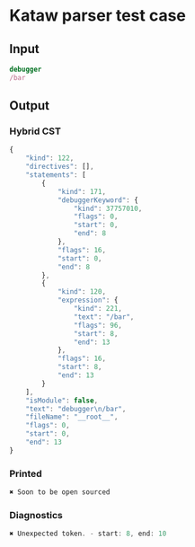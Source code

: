 # Kataw parser test case

## Input

`````js
debugger
/bar
`````

## Output

### Hybrid CST

```javascript
{
    "kind": 122,
    "directives": [],
    "statements": [
        {
            "kind": 171,
            "debuggerKeyword": {
                "kind": 37757010,
                "flags": 0,
                "start": 0,
                "end": 8
            },
            "flags": 16,
            "start": 0,
            "end": 8
        },
        {
            "kind": 120,
            "expression": {
                "kind": 221,
                "text": "/bar",
                "flags": 96,
                "start": 8,
                "end": 13
            },
            "flags": 16,
            "start": 8,
            "end": 13
        }
    ],
    "isModule": false,
    "text": "debugger\n/bar",
    "fileName": "__root__",
    "flags": 0,
    "start": 0,
    "end": 13
}
```

### Printed

```javascript
✖ Soon to be open sourced
```

### Diagnostics

```javascript
✖ Unexpected token. - start: 8, end: 10

```

